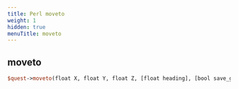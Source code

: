 ```yaml
---
title: Perl moveto
weight: 1
hidden: true
menuTitle: moveto
---
```

## moveto
```perl
$quest->moveto(float X, float Y, float Z, [float heading], [bool save_guard_location])
```